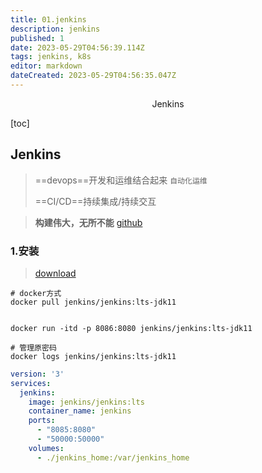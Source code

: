```yaml
---
title: 01.jenkins
description: jenkins
published: 1
date: 2023-05-29T04:56:39.114Z
tags: jenkins, k8s
editor: markdown
dateCreated: 2023-05-29T04:56:35.047Z
---
```


<center>Jenkins</center>





[toc]





## Jenkins

> ==devops==开发和运维结合起来 `自动化运维`
>
> ==CI/CD==持续集成/持续交互

> **构建伟大，无所不能** [github](https://www.jenkins.io/zh/)





### 1.安装

> [download](https://www.jenkins.io/zh/download/)

```shell
# docker方式
docker pull jenkins/jenkins:lts-jdk11


docker run -itd -p 8086:8080 jenkins/jenkins:lts-jdk11

# 管理原密码
docker logs jenkins/jenkins:lts-jdk11 
```

```yaml
version: '3'
services:
  jenkins:
    image: jenkins/jenkins:lts
    container_name: jenkins
    ports:
      - "8085:8080"
      - "50000:50000"
    volumes:
      - ./jenkins_home:/var/jenkins_home
```
